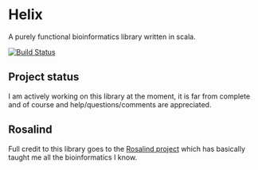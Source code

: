 # Helix

A purely functional bioinformatics library written in scala.

[![Build Status](https://travis-ci.org/hamishdickson/bioinformatics.svg?branch=master)](https://travis-ci.org/hamishdickson/bioinformatics)

## Project status

I am actively working on this library at the moment, it is far from complete and of course and help/questions/comments
are appreciated.

## Rosalind

Full credit to this library goes to the [Rosalind project](http://rosalind.info/about/) which has basically taught me
all the bioinformatics I know.